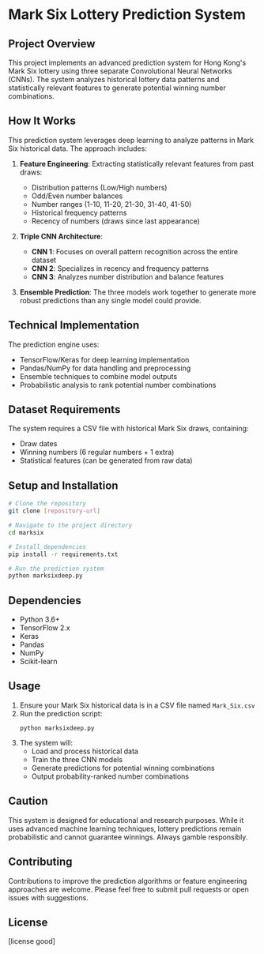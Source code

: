 # Mark Six Lottery Prediction System

## Project Overview
This project implements an advanced prediction system for Hong Kong's Mark Six lottery using three separate Convolutional Neural Networks (CNNs). The system analyzes historical lottery data patterns and statistically relevant features to generate potential winning number combinations.

## How It Works

This prediction system leverages deep learning to analyze patterns in Mark Six historical data. The approach includes:

1. **Feature Engineering**: Extracting statistically relevant features from past draws:
   - Distribution patterns (Low/High numbers)
   - Odd/Even number balances
   - Number ranges (1-10, 11-20, 21-30, 31-40, 41-50)
   - Historical frequency patterns
   - Recency of numbers (draws since last appearance)

2. **Triple CNN Architecture**:
   - **CNN 1**: Focuses on overall pattern recognition across the entire dataset
   - **CNN 2**: Specializes in recency and frequency patterns
   - **CNN 3**: Analyzes number distribution and balance features
   
3. **Ensemble Prediction**: The three models work together to generate more robust predictions than any single model could provide.

## Technical Implementation

The prediction engine uses:
- TensorFlow/Keras for deep learning implementation
- Pandas/NumPy for data handling and preprocessing
- Ensemble techniques to combine model outputs
- Probabilistic analysis to rank potential number combinations

## Dataset Requirements

The system requires a CSV file with historical Mark Six draws, containing:
- Draw dates
- Winning numbers (6 regular numbers + 1 extra)
- Statistical features (can be generated from raw data)

## Setup and Installation

```bash
# Clone the repository
git clone [repository-url]

# Navigate to the project directory
cd marksix

# Install dependencies
pip install -r requirements.txt

# Run the prediction system
python marksixdeep.py
```

## Dependencies

- Python 3.6+
- TensorFlow 2.x
- Keras
- Pandas
- NumPy
- Scikit-learn

## Usage

1. Ensure your Mark Six historical data is in a CSV file named `Mark_Six.csv`
2. Run the prediction script:
   ```
   python marksixdeep.py
   ```
3. The system will:
   - Load and process historical data
   - Train the three CNN models
   - Generate predictions for potential winning combinations
   - Output probability-ranked number combinations

## Caution

This system is designed for educational and research purposes. While it uses advanced machine learning techniques, lottery predictions remain probabilistic and cannot guarantee winnings. Always gamble responsibly.

## Contributing

Contributions to improve the prediction algorithms or feature engineering approaches are welcome. Please feel free to submit pull requests or open issues with suggestions.

## License

[license good] 
